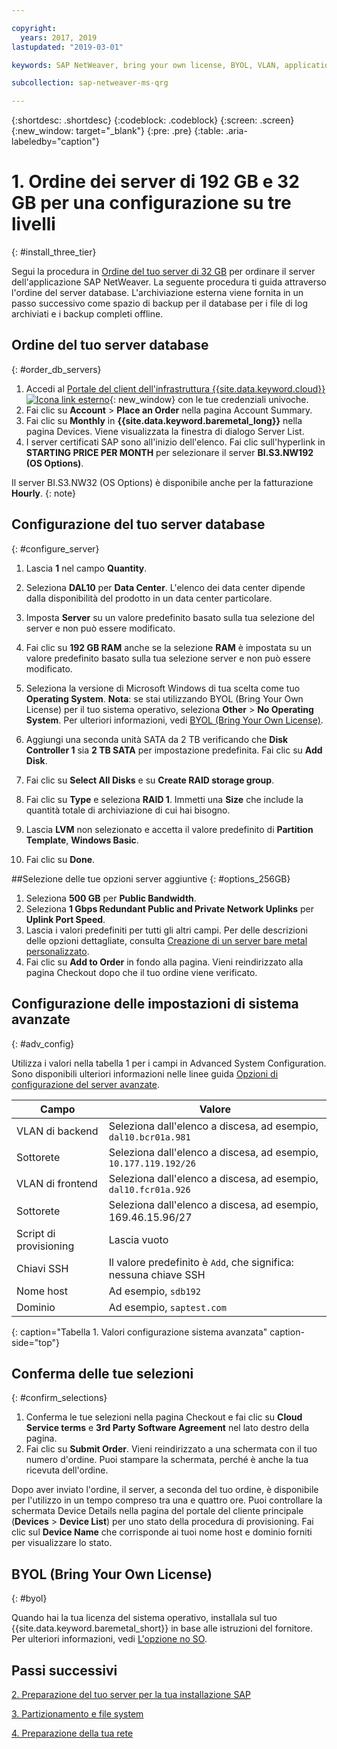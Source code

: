 ```yaml
---

copyright:
  years: 2017, 2019
lastupdated: "2019-03-01"

keywords: SAP NetWeaver, bring your own license, BYOL, VLAN, application server, database server, three-tier, SAP certified servers

subcollection: sap-netweaver-ms-qrg

---
```


{:shortdesc: .shortdesc}
{:codeblock: .codeblock}
{:screen: .screen}
{:new_window: target="_blank"}
{:pre: .pre}
{:table: .aria-labeledby="caption"}

# 1. Ordine dei server di 192 GB e 32 GB per una configurazione su tre livelli
{: #install_three_tier}

Segui la procedura in [Ordine del tuo server di 32 GB](/docs/infrastructure/sap-netweaver-ms-qrg?topic=sap-netweaver-ms-qrg-install_32GB) per ordinare il server dell'applicazione SAP NetWeaver. La seguente procedura ti guida attraverso l'ordine del server database. L'archiviazione esterna viene fornita in un passo successivo come spazio di backup per il database per i file di log archiviati e i backup completi offline.

## Ordine del tuo server database
{: #order_db_servers}

1. Accedi al [Portale del client dell'infrastruttura {{site.data.keyword.cloud}} ![Icona link esterno](../icons/launch-glyph.svg "Icona link esterno")](https://control.softlayer.com){: new_window} con le tue credenziali univoche. 
2. Fai clic su **Account** > **Place an Order** nella pagina Account Summary.
3. Fai clic su **Monthly** in **{{site.data.keyword.baremetal_long}}** nella pagina Devices. Viene visualizzata la finestra di dialogo Server List.
4. I server certificati SAP sono all'inizio dell'elenco. Fai clic sull'hyperlink in **STARTING PRICE PER MONTH** per selezionare il server **BI.S3.NW192 (OS Options)**.

Il server BI.S3.NW32 (OS Options) è disponibile anche per la fatturazione **Hourly**.
{: note}

## Configurazione del tuo server database
{: #configure_server}

1. Lascia **1** nel campo **Quantity**.
2. Seleziona **DAL10** per **Data Center**. L'elenco dei data center dipende dalla disponibilità del prodotto in un data center particolare.
3. Imposta **Server** su un valore predefinito basato sulla tua selezione del server e non può essere modificato.
4. Fai clic su **192 GB RAM** anche se la selezione **RAM** è impostata su un valore predefinito basato sulla tua selezione server e non può essere modificato.
5. Seleziona la versione di Microsoft Windows di tua scelta come tuo **Operating System**. **Nota**: se stai utilizzando BYOL (Bring Your Own License) per il tuo sistema operativo, seleziona **Other** > **No Operating System**. Per ulteriori informazioni, vedi [BYOL (Bring Your Own License)](#byol).

6. Aggiungi una seconda unità SATA da 2 TB verificando che **Disk Controller 1** sia **2 TB SATA** per impostazione predefinita. Fai clic su **Add Disk**.
7. Fai clic su **Select All Disks** e su **Create RAID storage group**.
8. Fai clic su **Type** e seleziona **RAID 1**. Immetti una **Size** che include la quantità totale di archiviazione di cui hai bisogno.
9. Lascia **LVM** non selezionato e accetta il valore predefinito di **Partition Template**, **Windows Basic**.
10. Fai clic su **Done**.

##Selezione delle tue opzioni server aggiuntive
{: #options_256GB}

1. Seleziona **500 GB** per **Public Bandwidth**.
2. Seleziona **1 Gbps Redundant Public and Private Network Uplinks** per **Uplink Port Speed**.
3. Lascia i valori predefiniti per tutti gli altri campi. Per delle descrizioni delle opzioni dettagliate, consulta [Creazione di un server bare metal personalizzato](/docs/bare-metal?topic=bare-metal-ordering-baremetal-server).
4. Fai clic su **Add to Order** in fondo alla pagina. Vieni reindirizzato alla pagina Checkout dopo che il tuo ordine viene verificato.

## Configurazione delle impostazioni di sistema avanzate
{: #adv_config}

Utilizza i valori nella tabella 1 per i campi in Advanced System Configuration. Sono disponibili ulteriori informazioni nelle linee guida [Opzioni di configurazione del server avanzate](/docs/bare-metal?topic=bare-metal-ordering-baremetal-server).

|              Campo               |      Valore                                                           |
| -------------------------------- | -------------------------------------------------------------------- |
|VLAN di backend                      | Seleziona dall'elenco a discesa, ad esempio, `dal10.bcr01a.981`      |
|Sottorete                            | Seleziona dall'elenco a discesa, ad esempio, `10.177.119.192/26`     |
|VLAN di frontend                     | Seleziona dall'elenco a discesa, ad esempio, `dal10.fcr01a.926`      |
|Sottorete                            | Seleziona dall'elenco a discesa, ad esempio, 169.46.15.96/27         |
|Script di provisioning                 | Lascia vuoto                                                          |
|Chiavi SSH                          | Il valore predefinito è `Add`, che significa: nessuna chiave SSH                            |
|Nome host                          | Ad esempio, `sdb192`                                                |
|Dominio                            | Ad esempio, `saptest.com`                                           |
{: caption="Tabella 1. Valori configurazione sistema avanzata" caption-side="top"}

## Conferma delle tue selezioni
{: #confirm_selections}

1. Conferma le tue selezioni nella pagina Checkout e fai clic su **Cloud Service terms** e **3rd Party Software Agreement** nel lato destro della pagina.
2. Fai clic su **Submit Order**. Vieni reindirizzato a una schermata con il tuo numero d'ordine. Puoi stampare la schermata, perché è anche la tua ricevuta dell'ordine.

Dopo aver inviato l'ordine, il server, a seconda del tuo ordine, è disponibile per l'utilizzo in un tempo compreso tra una e quattro ore. Puoi controllare la schermata Device Details nella pagina del portale del cliente principale (**Devices** > **Device List**) per uno stato della procedura di provisioning. Fai clic sul **Device Name** che corrisponde ai tuoi nome host e dominio forniti per visualizzare lo stato.

## BYOL (Bring Your Own License)
{: #byol}

Quando hai la tua licenza del sistema operativo, installala sul tuo {{site.data.keyword.baremetal_short}} in base alle istruzioni del fornitore. Per ulteriori informazioni, vedi [L'opzione no SO](/docs/bare-metal?topic=bare-metal-bm-no-os#bm-no-os).

## Passi successivi

  [2. Preparazione del tuo server per la tua installazione SAP](/docs/infrastructure/sap-netweaver-ms-qrg?topic=sap-netweaver-ms-qrg-prepare_256GB)

  [3. Partizionamento e file system](/docs/infrastructure/sap-netweaver-ms-qrg?topic=sap-netweaver-ms-qrg-3-partitioning-and-file-systems)

  [4. Preparazione della tua rete](/docs/infrastructure/sap-netweaver-ms-qrg?topic=sap-netweaver-ms-qrg-network)
